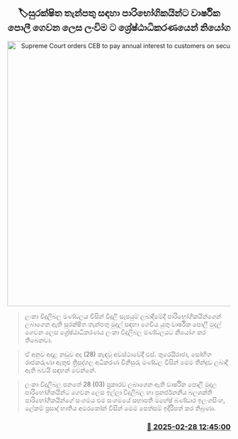 <p align='center'><b><h2 align='center' title='Supreme Court orders CEB to pay annual interest to customers on secured deposits'>🏷සුරක්ෂිත තැන්පතු සඳහා පාරිභෝගිකයින්​ට වාර්ෂික පොලී ගෙවන ලෙ​ස ලංවිම ​ට ශ්‍රේෂ්ඨාධිකරණයෙන් නියෝග</h2></b></p>
<p align='center'><img src='https://helakuru.sgp1.cdn.digitaloceanspaces.com/esana/images/lib/electricity01.png' width='600' alt='Supreme Court orders CEB to pay annual interest to customers on secured deposits'></p>

> ලංකා විදුලිබල මණ්ඩලය විසින් විදුලි සැපයුම් ලබාදීමේදී පාරිභෝගිකයින්ගෙන් ලබාගෙන ඇති සුරක්ෂිත තැන්පතු මුදල් සඳහා ගෙවිය යුතු වාර්ෂික පොලී මුදල් ගෙවන ලෙස ශ්‍රේෂ්ඨාධිකරණය ලංකා විදුලිබල මණ්ඩලයට නියෝග කර තිබෙනවා.

> ඒ අනුව අදාළ නඩුව අද (28) කැඳවූ අවස්ථාවේදී එස්. තුරෙයිරාජා, සෝභිත රාජකරුණා ඇතුළු ත්‍රිපුද්ගල අධිකරණ විනිසුරු මණ්ඩල විසින් මෙම තීන්දුව ලබාදී ඇති බවයි සඳහන් වෙන්නේ.

> ලංකා විදුලිබල පනතේ 28 (03) ප්‍රකාරව ලබාගෙන ඇති වාර්ෂික පොලී මුදල පාරිභෝගිකයින්ට ගෙවන ලෙස ඉල්ලා විදුලිබල හා පුනර්ජනනීය බලශක්ති පාරිභෝගිකයින්ගේ සංගමය එම සංගමයේ සභාපති මහේෂ් බණ්ඩාර ඉලංගසිංහ, ලේකම් ප්‍රසාද් භාතිය අමරකෝන් විසින් මෙම පෙත්සම් ඉදිරිපත් කර තිබුණා.



<h3 align='right'><a href='https://www.helakuru.lk/esana/p/107906/'>📅 2025-02-28 12:45:00</a></h3>
